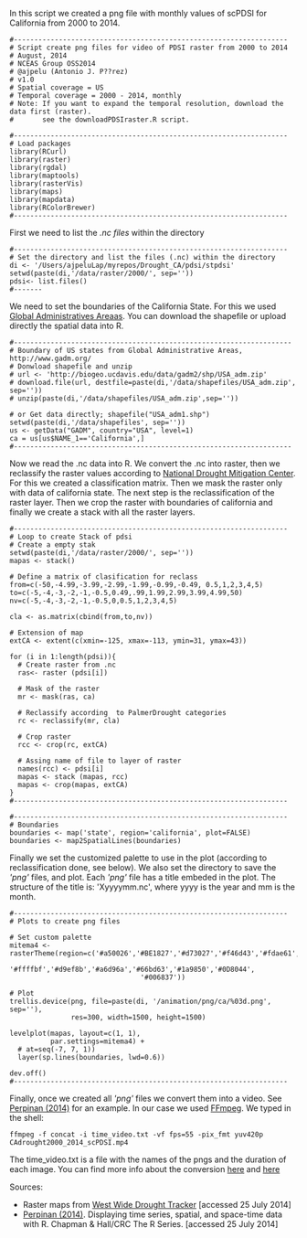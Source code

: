 In this script we created a png file with monthly values of scPDSI for California from 2000 to 2014.

``` {.r}
#-------------------------------------------------------------------
# Script create png files for video of PDSI raster from 2000 to 2014
# August, 2014
# NCEAS Group OSS2014 
# @ajpelu (Antonio J. P??rez)
# v1.0 
# Spatial coverage = US
# Temporal coverage = 2000 - 2014, monthly
# Note: If you want to expand the temporal resolution, download the data first (raster). 
#       see the downloadPDSIraster.R script. 
```

``` {.r}
#-------------------------------------------------------------------
# Load packages 
library(RCurl)
library(raster)
library(rgdal)
library(maptools)
library(rasterVis)
library(maps)
library(mapdata)
library(RColorBrewer)
#-------------------------------------------------------------------
```

First we need to list the *.nc files* within the directory

``` {.r}
#-------------------------------------------------------------------
# Set the directory and list the files (.nc) within the directory
di <- '/Users/ajpeluLap/myrepos/Drought_CA/pdsi/stpdsi'
setwd(paste(di,'/data/raster/2000/', sep=''))
pdsi<- list.files()
#-------
```

We need to set the boundaries of the California State. For this we used [Global Administratives Areaas](http://www.gadm.org/). You can download the shapefile or upload directly the spatial data into R.

``` {.r}
#--------------------------------------------------------------------
# Boundary of US states from Global Administrative Areas, http://www.gadm.org/
# Donwload shapefile and unzip 
# url <- 'http://biogeo.ucdavis.edu/data/gadm2/shp/USA_adm.zip'
# download.file(url, destfile=paste(di,'/data/shapefiles/USA_adm.zip', sep=''))
# unzip(paste(di,'/data/shapefiles/USA_adm.zip',sep=''))

# or Get data directly; shapefile("USA_adm1.shp")
setwd(paste(di,'/data/shapefiles', sep=''))
us <- getData("GADM", country="USA", level=1)
ca = us[us$NAME_1=='California',]
#--------------------------------------------------------------------
```

Now we read the .nc data into R. We convert the .nc into raster, then we reclassify the raster values according to [National Drought Mitigation Center](http://drought.unl.edu/Planning/Monitoring/ComparisonofIndicesIntro/PDSI.aspx). For this we created a classification matrix. Then we mask the raster only with data of california state. The next step is the reclassification of the raster layer. Then we crop the raster with boundaries of california and finally we create a stack with all the raster layers.

``` {.r}
#-------------------------------------------------------------------
# Loop to create Stack of pdsi
# Create a empty stak 
setwd(paste(di,'/data/raster/2000/', sep=''))
mapas <- stack()

# Define a matrix of clasification for reclass 
from=c(-50,-4.99,-3.99,-2.99,-1.99,-0.99,-0.49, 0.5,1,2,3,4,5)
to=c(-5,-4,-3,-2,-1,-0.5,0.49,.99,1.99,2.99,3.99,4.99,50)
nv=c(-5,-4,-3,-2,-1,-0.5,0,0.5,1,2,3,4,5) 

cla <- as.matrix(cbind(from,to,nv))

# Extension of map 
extCA <- extent(c(xmin=-125, xmax=-113, ymin=31, ymax=43))

for (i in 1:length(pdsi)){
  # Create raster from .nc   
  ras<- raster (pdsi[i])
  
  # Mask of the raster
  mr <- mask(ras, ca)
  
  # Reclassify according  to PalmerDrought categories
  rc <- reclassify(mr, cla)
  
  # Crop raster
  rcc <- crop(rc, extCA)
  
  # Assing name of file to layer of raster
  names(rcc) <- pdsi[i]
  mapas <- stack (mapas, rcc)
  mapas <- crop(mapas, extCA)
}
#-------------------------------------------------------------------
```

``` {.r}
#-------------------------------------------------------------------
# Boundaries 
boundaries <- map('state', region='california', plot=FALSE) 
boundaries <- map2SpatialLines(boundaries)
```

Finally we set the customized palette to use in the plot (according to reclassification done, see below). We also set the directory to save the *'png'* files, and plot. Each *'png'* file has a title embeded in the plot. The structure of the title is: 'Xyyyymm.nc', where yyyy is the year and mm is the month.

``` {.r}
#-------------------------------------------------------------------
# Plots to create png files

# Set custom palette
mitema4 <- rasterTheme(region=c('#a50026','#BE1827','#d73027','#f46d43','#fdae61','#fee08b',
                                '#ffffbf','#d9ef8b','#a6d96a','#66bd63','#1a9850','#0D8044',
                                '#006837'))

# Plot 
trellis.device(png, file=paste(di, '/animation/png/ca/%03d.png', sep=''),
               res=300, width=1500, height=1500)

levelplot(mapas, layout=c(1, 1),
          par.settings=mitema4) +
  # at=seq(-7, 7, 1)) 
  layer(sp.lines(boundaries, lwd=0.6))
  
dev.off()
#-------------------------------------------------------------------
```

Finally, once we created all *'png'* files we convert them into a video. See [Perpinan (2014)](https://github.com/oscarperpinan/spacetime-vis) for an example. In our case we used [FFmpeg](http://ffmpeg.org/). We typed in the shell:

    ffmpeg -f concat -i time_video.txt -vf fps=55 -pix_fmt yuv420p CAdrought2000_2014_scPDSI.mp4

The time\_video.txt is a file with the names of the pngs and the duration of each image. You can find more info about the conversion [here](https://trac.ffmpeg.org/wiki/Create%20a%20video%20slideshow%20from%20images) and [here](http://superuser.com/questions/533695/how-can-i-convert-a-series-of-png-images-to-a-video-for-youtube)

Sources:

-   Raster maps from [West Wide Drought Tracker](http://www.wrcc.dri.edu/wwdt/) [accessed 25 July 2014]
-   [Perpinan (2014)](http://oscarperpinan.github.io/spacetime-vis/). Displaying time series, spatial, and space-time data with R. Chapman & Hall/CRC The R Series. [accessed 25 July 2014]
